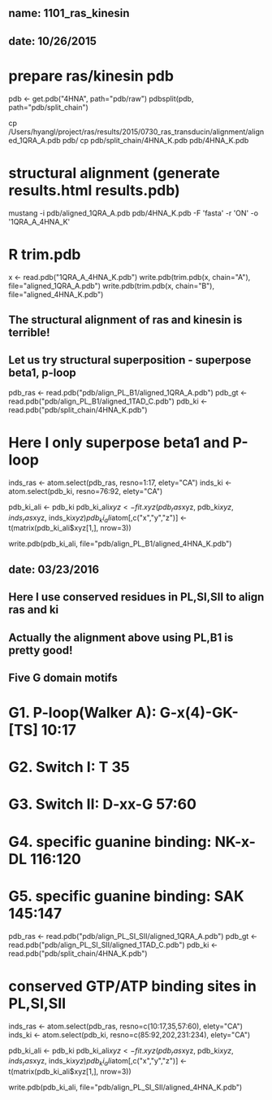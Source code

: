 ## name: 1101_ras_kinesin 
## date: 10/26/2015

# prepare ras/kinesin pdb
pdb <- get.pdb("4HNA", path="pdb/raw")
pdbsplit(pdb, path="pdb/split_chain")

cp /Users/hyangl/project/ras/results/2015/0730_ras_transducin/alignment/aligned_1QRA_A.pdb pdb/
cp pdb/split_chain/4HNA_K.pdb pdb/4HNA_K.pdb

# structural alignment (generate results.html results.pdb)
mustang -i pdb/aligned_1QRA_A.pdb pdb/4HNA_K.pdb -F 'fasta' -r 'ON' -o '1QRA_A_4HNA_K'

# R trim.pdb
x <- read.pdb("1QRA_A_4HNA_K.pdb")
write.pdb(trim.pdb(x, chain="A"), file="aligned_1QRA_A.pdb")
write.pdb(trim.pdb(x, chain="B"), file="aligned_4HNA_K.pdb")

## The structural alignment of ras and kinesin is terrible!
## Let us try structural superposition - superpose beta1, p-loop
pdb_ras <- read.pdb("pdb/align_PL_B1/aligned_1QRA_A.pdb")
pdb_gt <- read.pdb("pdb/align_PL_B1/aligned_1TAD_C.pdb")
pdb_ki <- read.pdb("pdb/split_chain/4HNA_K.pdb")

# Here I only superpose beta1 and P-loop
inds_ras <- atom.select(pdb_ras, resno=1:17, elety="CA")
inds_ki <- atom.select(pdb_ki, resno=76:92, elety="CA")

pdb_ki_ali <- pdb_ki
pdb_ki_ali$xyz <- fit.xyz(pdb_ras$xyz, pdb_ki$xyz, inds_ras$xyz, inds_ki$xyz)
pdb_ki_ali$atom[,c("x","y","z")] <- t(matrix(pdb_ki_ali$xyz[1,], nrow=3))

write.pdb(pdb_ki_ali, file="pdb/align_PL_B1/aligned_4HNA_K.pdb")


## date: 03/23/2016
## Here I use conserved residues in PL,SI,SII to align ras and ki
## Actually the alignment above using PL,B1 is pretty good!

## Five G domain motifs
# G1. P-loop(Walker A): G-x(4)-GK-[TS] 10:17
# G2. Switch I: T 35
# G3. Switch II: D-xx-G 57:60
# G4. specific guanine binding: NK-x-DL 116:120
# G5. specific guanine binding: SAK 145:147

pdb_ras <- read.pdb("pdb/align_PL_SI_SII/aligned_1QRA_A.pdb")
pdb_gt <- read.pdb("pdb/align_PL_SI_SII/aligned_1TAD_C.pdb")
pdb_ki <- read.pdb("pdb/split_chain/4HNA_K.pdb")

# conserved GTP/ATP binding sites in PL,SI,SII
inds_ras <- atom.select(pdb_ras, resno=c(10:17,35,57:60), elety="CA")
inds_ki <- atom.select(pdb_ki, resno=c(85:92,202,231:234), elety="CA")

pdb_ki_ali <- pdb_ki
pdb_ki_ali$xyz <- fit.xyz(pdb_ras$xyz, pdb_ki$xyz, inds_ras$xyz, inds_ki$xyz)
pdb_ki_ali$atom[,c("x","y","z")] <- t(matrix(pdb_ki_ali$xyz[1,], nrow=3))

write.pdb(pdb_ki_ali, file="pdb/align_PL_SI_SII/aligned_4HNA_K.pdb")














